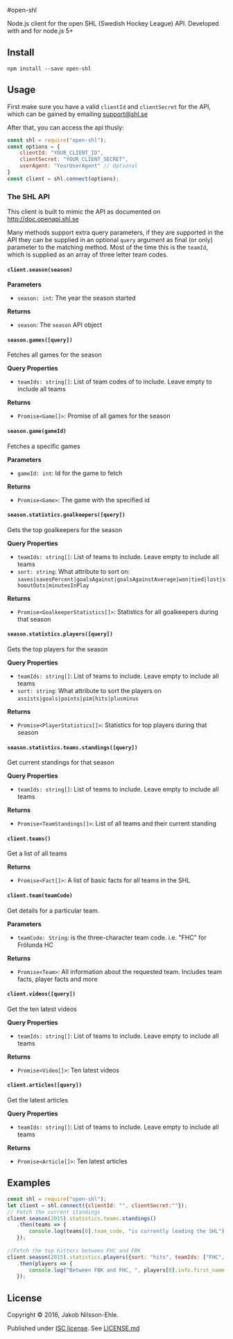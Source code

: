 #open-shl

Node.js client for the open SHL (Swedish Hockey League) API. Developed with and for node.js 5+

## Install

`npm install --save open-shl`

## Usage

First make sure you have a valid `clientId` and `clientSecret` for the API, 
which can be gained by emailing support@shl.se

After that, you can access the api thusly:

```javascript
const shl = require("open-shl");
const options = {
    clientId: "YOUR_CLIENT_ID",
    clientSecret: "YOUR_CLIENT_SECRET",
    userAgent: "YourUserAgent" // Optional 
}
const client = shl.connect(options);
```

### The SHL API

This client is built to mimic the API as documented on http://doc.openapi.shl.se

Many methods support extra query parameters, if they are supported in the API 
they can be supplied in an optional `query` argument as final (or only) parameter 
to the matching method. Most of the time this is the `teamId`, which is supplied
as an array of three letter team codes.

#### `client.season(season)`
**Parameters** 
 - `season: int`: The year the season started

**Returns**
 - `season`: The `season` API object

#### `season.games([query])`
Fetches all games for the season

**Query Properties**
 - `teamIds: string[]`: List of team codes of to include. Leave empty to include all teams
 
**Returns**
 - `Promise<Game[]>`: Promise of all games for the season

#### `season.game(gameId)`
Fetches a specific games

**Parameters**
 - `gameId: int`: Id for the game to fetch

**Returns**
 - `Promise<Game>`: The game with the specified id


#### `season.statistics.goalkeepers([query])`
Gets the top goalkeepers for the season

**Query Properties**
 - `teamIds: string[]`: List of teams to include. Leave empty to include all teams
 - `sort: string`: What attribute to sort on: `saves|savesPercent|goalsAgainst|goalsAgainstAverage|won|tied|lost|shooutOuts|minutesInPlay`
 
**Returns**
 - `Promise<GoalkeeperStatistics[]>`: Statistics for all goalkeepers during that season 

#### `season.statistics.players([query])`
Gets the top players for the season

**Query Properties**
 - `teamIds: string[]`: List of teams to include. Leave empty to include all teams
 - `sort: string`: What attribute to sort the players on `assists|goals|points|pim|hits|plusminus`

**Returns**
 - `Promise<PlayerStatistics[]>`: Statistics for top players during that season 

#### `season.statistics.teams.standings([query])`
Get current standings for that season

**Query Properties**
 - `teamIds: string[]`: List of teams to include. Leave empty to include all teams
 
**Returns**
 - `Promise<TeamStandings[]>`: List of all teams and their current standing

#### `client.teams()`
Get a list of all teams

**Returns**
 - `Promise<Fact[]>`: A list of basic facts for all teams in the SHL

#### `client.team(teamCode)`
Get details for a particular team.

**Parameters**
 - `teamCode: String`: is the three-character team code. i.e. "FHC" for Frölunda HC

**Returns**
 - `Promise<Team>`: All information about the requested team. Includes team facts, player facts and more
 
#### `client.videos([query])`
Get the ten latest videos

**Query Properties**
 - `teamIds: string[]`: List of teams to include. Leave empty to include all teams
 
**Returns**
 - `Promise<Video[]>`: Ten latest videos
 
#### `client.articles([query])`
Get the latest articles 

**Query Properties**
 - `teamIds: string[]`: List of teams to include. Leave empty to include all teams
 
**Returns**
 - `Promise<Article[]>`: Ten latest articles
 
## Examples
 
 ```javascript
 const shl = require("open-shl");
 let client = shl.connect({clientId: "", clientSecret:""});
 // Fetch the current standings
 client.season(2015).statistics.teams.standings()
    .then(teams => {
        console.log(teams[0].team_code, "is currently leading the SHL");
    });
    
 //Fetch the top hitters between FHC and FBK
 client.season(2015).statistics.players({sort: "hits", teamIds: ["FHC", "FBK"]})
    .then(players => {
        console.log("Between FBK and FHC, ", players[0].info.first_name, players[0].info.last_name, ", hits the most")
    });
 ```
 
## License ##
 
Copyright © 2016, Jakob Nilsson-Ehle. 
 
Published under [ISC license](https://opensource.org/licenses/ISC). See [LICENSE.md](LICENSE.md)